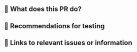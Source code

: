 ## :star2: What does this PR do?

<!-- A Concise description of what this PR achieves, including any context. -->

## :bug: Recommendations for testing

<!-- Tips for testing this PR, or anything you want to bring special attention to. -->

## :memo: Links to relevant issues or information

<!-- Link to relevant issues, comments, etc. -->
